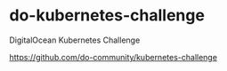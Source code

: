 # do-kubernetes-challenge
DigitalOcean Kubernetes Challenge

https://github.com/do-community/kubernetes-challenge
